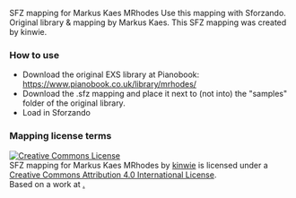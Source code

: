 SFZ mapping for Markus Kaes MRhodes Use this mapping with Sforzando. Original library & mapping by Markus Kaes.
This SFZ mapping was created by kinwie. 

### How to use


- Download the original EXS library at Pianobook: https://www.pianobook.co.uk/library/mrhodes/
- Download the .sfz mapping and place it next to (not into) the "samples" folder of the original library.
- Load in Sforzando

### Mapping license terms

<a rel="license" href="http://creativecommons.org/licenses/by/4.0/">
<img alt="Creative Commons License" style="border-width:0" src="https://i.creativecommons.org/l/by/4.0/88x31.png" /></a>
<br /><span xmlns:dct="http://purl.org/dc/terms/" href="http://purl.org/dc/dcmitype/Text" property="dct:title" rel="dct:type">
SFZ mapping for Markus Kaes MRhodes</span> by <a xmlns:cc="http://creativecommons.org/ns#" href="https://github.com/sfzinstruments/mappings/" property="cc:attributionName" rel="cc:attributionURL">kinwie</a> 
is licensed under a <a rel="license" href="http://creativecommons.org/licenses/by/4.0/">Creative Commons Attribution 4.0 International License</a>.<br />Based on a work at <a xmlns:dct="http://purl.org/dc/terms/" href="https://www.pianobook.co.uk/library/mrhodes/" rel="dct:source"https://www.pianobook.co.uk/library/mrhodes/</a>.

